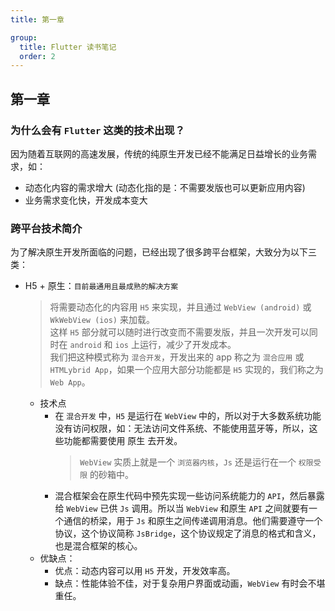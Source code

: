 ```yaml
---
title: 第一章

group:
  title: Flutter 读书笔记
  order: 2
---
```


## 第一章

### 为什么会有 `Flutter` 这类的技术出现？

因为随着互联网的高速发展，传统的纯原生开发已经不能满足日益增长的业务需求，如：

- 动态化内容的需求增大 (动态化指的是：不需要发版也可以更新应用内容)
- 业务需求变化快，开发成本变大

### 跨平台技术简介

为了解决原生开发所面临的问题，已经出现了很多跨平台框架，大致分为以下三类：

- H5 + 原生：`目前最通用且最成熟的解决方案`
  > 将需要动态化的内容用 `H5` 来实现，并且通过 `WebView (android)` 或 `WkWebView (ios)` 来加载。  
  > 这样 `H5` 部分就可以随时进行改变而不需要发版，并且一次开发可以同时在 `android` 和 `ios` 上运行，减少了开发成本。  
  > 我们把这种模式称为 `混合开发`，开发出来的 app 称之为 `混合应用` 或 `HTMLybrid App`，如果一个应用大部分功能都是 `H5` 实现的，我们称之为 `Web App`。
  - 技术点
    - 在 `混合开发` 中，`H5` 是运行在 `WebView` 中的，所以对于大多数系统功能没有访问权限，如：无法访问文件系统、不能使用蓝牙等，所以，这些功能都需要使用 原生 去开发。
      > `WebView` 实质上就是一个 `浏览器内核`，`Js` 还是运行在一个 `权限受限` 的砂箱中。
    - 混合框架会在原生代码中预先实现一些访问系统能力的 `API`，然后暴露给 `WebView` 已供 `Js` 调用。所以当 `WebView` 和原生 `API` 之间就要有一个通信的桥梁，用于 `Js` 和原生之间传递调用消息。他们需要遵守一个协议，这个协议简称 `JsBridge`，这个协议规定了消息的格式和含义，也是混合框架的核心。
  - 优缺点：
    - 优点：动态内容可以用 `H5` 开发，开发效率高。
    - 缺点：性能体验不佳，对于复杂用户界面或动画，`WebView` 有时会不堪重任。
